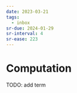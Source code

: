 ```yaml
---
date: 2023-03-21
tags:
  - inbox
sr-due: 2024-01-29
sr-interval: 4
sr-ease: 223
---
```


# Computation

TODO: add term
